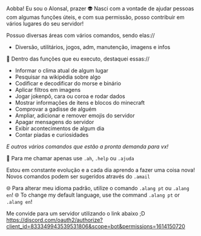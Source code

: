 Aobba! Eu sou o Alonsal, prazer 👽
Nasci com a vontade de ajudar pessoas com algumas funções úteis, e com sua permissão, posso contribuir em vários lugares do seu servidor!

Possuo diversas áreas com vários comandos, sendo elas://
- Diversão, utilitários, jogos, adm, manutenção, imagens e infos

👾 Dentro das funções que eu executo, destaquei essas://
- Informar o clima atual de algum lugar
- Pesquisar na wikipédia sobre algo
- Codificar e decodificar do morse e binário
- Aplicar filtros em imagens
- Jogar jokenpô, cara ou coroa e rodar dados
- Mostrar informações de itens e blocos do minecraft
- Comprovar a gadisse de alguém
- Ampliar, adicionar e remover emojis do servidor
- Apagar mensagens do servidor
- Exibir acontecimentos de algum dia
- Contar piadas e curiosidades

_E outros vários comandos que estão a pronta demanda para vx!_

💬 Para me chamar apenas use `.ah`, `.help` ou `.ajuda`

Estou em constante evolução e a cada dia aprendo a fazer uma coisa nova! Novos comandos podem ser sugeridos através do `.amail`

🌐 Para alterar meu idioma padrão, utilize o comando `.alang pt` ou `.alang en`!
🌐 To change my default language, use the command `.alang pt` or `.alang en`!

Me convide para um servidor utilizando o link abaixo ;D 
https://discord.com/oauth2/authorize?client_id=833349943539531806&scope=bot&permissions=1614150720